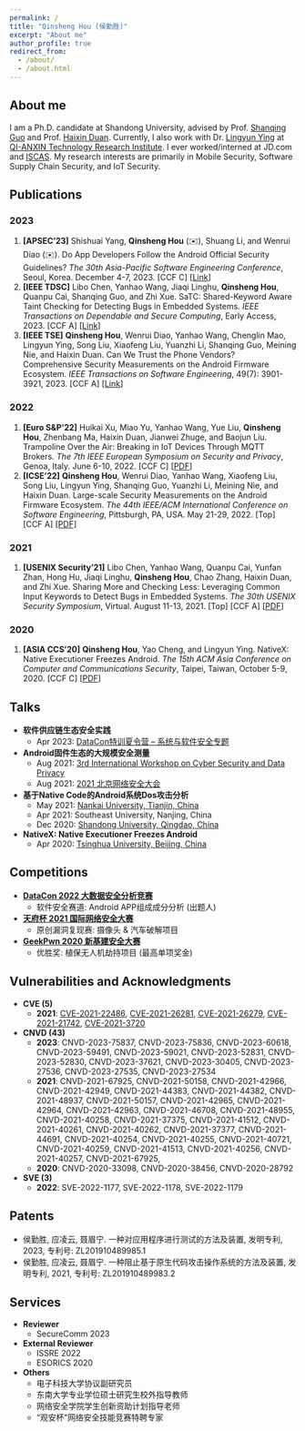 ```yaml
---
permalink: /
title: "Qinsheng Hou (侯勤胜)"
excerpt: "About me"
author_profile: true
redirect_from: 
  - /about/
  - /about.html
---
```


About me
------
I am a Ph.D. candidate at Shandong University, advised by Prof. [Shanqing Guo](https://sduiseclab.github.io/profile/guoshanqing.html) and Prof. [Haixin Duan](https://netsec.ccert.edu.cn/people/duanhx/). Currently, I also work with Dr. [Lingyun Ying](http://people.ucas.ac.cn/~yly) at [QI-ANXIN Technology Research Institute](https://research.qianxin.com/). I ever worked/interned at JD.com and [ISCAS](http://www.iscas.ac.cn/). My research interests are primarily in Mobile Security, Software Supply Chain Security, and IoT Security.

Publications
------

### 2023

1. **[APSEC’23]** Shishuai Yang, **Qinsheng Hou** (✉️), Shuang Li, and Wenrui Diao (✉️). Do App Developers Follow the Android Official Security Guidelines? *The 30th Asia-Pacific Software Engineering Conference*, Seoul, Korea. December 4-7, 2023. [CCF C] [[Link](https://conf.researchr.org/details/apsec-2023/apsec-2023-technical-track/42/Do-App-Developers-Follow-the-Android-Official-Data-Security-Guidelines-An-Empirical-)]
1. **[IEEE TDSC]** Libo Chen, Yanhao Wang, Jiaqi Linghu, **Qinsheng Hou**, Quanpu Cai, Shanqing Guo, and Zhi Xue. SaTC: Shared-Keyword Aware Taint Checking for Detecting Bugs in Embedded Systems. *IEEE Transactions on Dependable and Secure Computing*, Early Access, 2023. [CCF A] [[Link](https://ieeexplore.ieee.org/abstract/document/10226330)]
1. **[IEEE TSE]** **Qinsheng Hou**, Wenrui Diao, Yanhao Wang, Chenglin Mao, Lingyun Ying, Song Liu, Xiaofeng Liu, Yuanzhi Li, Shanqing Guo, Meining Nie, and Haixin Duan. Can We Trust the Phone Vendors? Comprehensive Security Measurements on the Android Firmware Ecosystem. *IEEE Transactions on Software Engineering*, 49(7): 3901-3921, 2023. [CCF A] [[Link](https://ieeexplore.ieee.org/document/10141678)]

### 2022

1. **[Euro S&P'22]** Huikai Xu, Miao Yu, Yanhao Wang, Yue Liu, **Qinsheng Hou**, Zhenbang Ma, Haixin Duan, Jianwei Zhuge, and Baojun Liu. Trampoline Over the Air: Breaking in IoT Devices Through MQTT Brokers. *The 7th IEEE European Symposium on Security and Privacy*, Genoa, Italy. June 6-10, 2022. [CCF C] [[PDF](https://github.com/ReAbout/Trampoline-Over-the-Air/blob/main/Trampoline%20Over%20the%20Air%20-%20Breaking%20in%20IoT%20Devices%20Through%20MQTT%20Brokers_validated.pdf)]
1. **[ICSE’22]** **Qinsheng Hou**, Wenrui Diao, Yanhao Wang, Xiaofeng Liu, Song Liu, Lingyun Ying, Shanqing Guo, Yuanzhi Li, Meining Nie, and Haixin Duan. Large-scale Security Measurements on the Android Firmware Ecosystem. *The 44th IEEE/ACM International Conference on Software Engineering*, Pittsburgh, PA, USA. May 21-29, 2022. [Top] [CCF A] [[PDF]](https://chicharitomu14.github.io/files/2022-ICSE.pdf)

### 2021

1. **[USENIX Security’21]** Libo Chen, Yanhao Wang, Quanpu Cai, Yunfan Zhan, Hong Hu, Jiaqi Linghu, **Qinsheng Hou**, Chao Zhang, Haixin Duan, and Zhi Xue. Sharing More and Checking Less: Leveraging Common Input Keywords to Detect Bugs in Embedded Systems. *The 30th USENIX Security Symposium*,  Virtual. August 11-13, 2021. [Top] [CCF A] [[PDF](https://www.usenix.org/system/files/sec21-chen-libo.pdf)]

### 2020

1. **[ASIA CCS’20]** **Qinsheng Hou**, Yao Cheng, and Lingyun Ying. NativeX: Native Executioner Freezes Android. *The 15th ACM Asia Conference on Computer and Communications Security*, Taipei, Taiwan, October 5-9, 2020. [CCF C] [[PDF](https://chicharitomu14.github.io/files/2020-NativeX.pdf)]

Talks
------
- **软件供应链生态安全实践**
  - Apr 2023: [DataCon特训夏令营 – 系统与软件安全专题](https://datacon.qianxin.com/video/video-list)
- **Android固件生态的大规模安全测量**
  - Aug 2021: [3rd International Workshop on Cyber Security and Data Privacy](https://mp.weixin.qq.com/s/DzGv_eOpLHVaVy1u4jZ1vw)
  - Aug 2021: [2021 北京网络安全大会](https://bcs.qianxin.com/speakers/show.php?itemid=225)
- **基于Native Code的Android系统Dos攻击分析**
  - May 2021: [Nankai University, Tianjin, China](https://cc.nankai.edu.cn/2021/0507/c13294a356791/page.htm)
  - Apr 2021: Southeast University, Nanjing, China
  - Dec 2020: [Shandong University, Qingdao, China](https://cst.qd.sdu.edu.cn/info/1038/1077.htm)
- **NativeX: Native Executioner Freezes Android**
  - Apr 2020: [Tsinghua University, Beijing, China](http://netsec.ccert.edu.cn/chs/seminars/2020-04-16-NativeX)

## Competitions

- [**DataCon 2022 大数据安全分析竞赛**](https://datacon.qianxin.com/datacon2022)
  - 软件安全赛道: Android APP组成成分分析 (出题人)
- [**天府杯 2021 国际网络安全大赛**](http://www.tianfucup.com/#canjia)
  - 原创漏洞复现赛: 摄像头 & 汽车破解项目
- [**GeekPwn 2020 新基建安全大赛**](https://hof.geekpwn.org/zh/index.html)
  - 优胜奖: 植保无人机劫持项目 (最高单项奖金)

Vulnerabilities and Acknowledgments
------
- **CVE (5)** 
  - **2021**: [CVE-2021-22486](https://consumer.huawei.com/en/support/bulletin/2021/7/), [CVE-2021-26281](https://www.vivo.com/en/support/security-advisory-detail?id=9), [CVE-2021-26279](https://www.vivo.com/en/support/security-advisory-detail?id=10), [CVE-2021-21742](https://support.zte.com.cn/support/news/LoopholeInfoDetail.aspx?newsId=1019084), [CVE-2021-3720](https://iknow.lenovo.com.cn/detail/dc_199217.html)
- **CNVD (43)** 
  - **2023**: CNVD-2023-75837, CNVD-2023-75836, CNVD-2023-60618, CNVD-2023-59491, CNVD-2023-59021, CNVD-2023-52831, CNVD-2023-52830, CNVD-2023-37621, CNVD-2023-30405, CNVD-2023-27536, CNVD-2023-27535, CNVD-2023-27534
  - **2021**: CNVD-2021-67925, CNVD-2021-50158, CNVD-2021-42966, CNVD-2021-42949, CNVD-2021-44383, CNVD-2021-44382, CNVD-2021-48937, CNVD-2021-50157, CNVD-2021-42965, CNVD-2021-42964, CNVD-2021-42963, CNVD-2021-46708, CNVD-2021-48955, CNVD-2021-40258, CNVD-2021-37375, CNVD-2021-41512, CNVD-2021-40261, CNVD-2021-40262, CNVD-2021-37377, CNVD-2021-44691, CNVD-2021-40254, CNVD-2021-40255, CNVD-2021-40721, CNVD-2021-40259, CNVD-2021-41513, CNVD-2021-40256, CNVD-2021-40257, CNVD-2021-67925, 
  - **2020**: CNVD-2020-33098, CNVD-2020-38456,  CNVD-2020-28792
- **SVE (3)**
  - **2022**: SVE-2022-1177, SVE-2022-1178, SVE-2022-1179

## Patents

- 侯勤胜, 应凌云, 聂眉宁. 一种对应用程序进行测试的方法及装置, 发明专利, 2023, 专利号: ZL201910489985.1
- 侯勤胜, 应凌云, 聂眉宁. 一种阻止基于原生代码攻击操作系统的方法及装置, 发明专利, 2021, 专利号: ZL201910489983.2

## Services

- **Reviewer**
  - SecureComm 2023
- **External Reviewer**
  - ISSRE 2022
  - ESORICS 2020
- **Others**
  - 电子科技大学协议副研究员
  - 东南大学专业学位硕士研究生校外指导教师
  - 网络安全学院学生创新资助计划指导老师
  - “观安杯”网络安全技能竞赛特聘专家


<!--

Getting started
------
1. Register a GitHub account if you don't have one and confirm your e-mail (required!)
1. Fork [this repository](https://github.com/academicpages/academicpages.github.io) by clicking the "fork" button in the top right. 
1. Go to the repository's settings (rightmost item in the tabs that start with "Code", should be below "Unwatch"). Rename the repository "[your GitHub username].github.io", which will also be your website's URL.
1. Set site-wide configuration and create content & metadata (see below -- also see [this set of diffs](http://archive.is/3TPas) showing what files were changed to set up [an example site](https://getorg-testacct.github.io) for a user with the username "getorg-testacct")
1. Upload any files (like PDFs, .zip files, etc.) to the files/ directory. They will appear at https://[your GitHub username].github.io/files/example.pdf.  
1. Check status by going to the repository settings, in the "GitHub pages" section

Site-wide configuration
------
The main configuration file for the site is in the base directory in [_config.yml](https://github.com/academicpages/academicpages.github.io/blob/master/_config.yml), which defines the content in the sidebars and other site-wide features. You will need to replace the default variables with ones about yourself and your site's github repository. The configuration file for the top menu is in [_data/navigation.yml](https://github.com/academicpages/academicpages.github.io/blob/master/_data/navigation.yml). For example, if you don't have a portfolio or blog posts, you can remove those items from that navigation.yml file to remove them from the header. 

Create content & metadata
------
For site content, there is one markdown file for each type of content, which are stored in directories like _publications, _talks, _posts, _teaching, or _pages. For example, each talk is a markdown file in the [_talks directory](https://github.com/academicpages/academicpages.github.io/tree/master/_talks). At the top of each markdown file is structured data in YAML about the talk, which the theme will parse to do lots of cool stuff. The same structured data about a talk is used to generate the list of talks on the [Talks page](https://academicpages.github.io/talks), each [individual page](https://academicpages.github.io/talks/2012-03-01-talk-1) for specific talks, the talks section for the [CV page](https://academicpages.github.io/cv), and the [map of places you've given a talk](https://academicpages.github.io/talkmap.html) (if you run this [python file](https://github.com/academicpages/academicpages.github.io/blob/master/talkmap.py) or [Jupyter notebook](https://github.com/academicpages/academicpages.github.io/blob/master/talkmap.ipynb), which creates the HTML for the map based on the contents of the _talks directory).

**Markdown generator**

I have also created [a set of Jupyter notebooks](https://github.com/academicpages/academicpages.github.io/tree/master/markdown_generator
) that converts a CSV containing structured data about talks or presentations into individual markdown files that will be properly formatted for the academicpages template. The sample CSVs in that directory are the ones I used to create my own personal website at stuartgeiger.com. My usual workflow is that I keep a spreadsheet of my publications and talks, then run the code in these notebooks to generate the markdown files, then commit and push them to the GitHub repository.

How to edit your site's GitHub repository
------
Many people use a git client to create files on their local computer and then push them to GitHub's servers. If you are not familiar with git, you can directly edit these configuration and markdown files directly in the github.com interface. Navigate to a file (like [this one](https://github.com/academicpages/academicpages.github.io/blob/master/_talks/2012-03-01-talk-1.md) and click the pencil icon in the top right of the content preview (to the right of the "Raw | Blame | History" buttons). You can delete a file by clicking the trashcan icon to the right of the pencil icon. You can also create new files or upload files by navigating to a directory and clicking the "Create new file" or "Upload files" buttons. 

Example: editing a markdown file for a talk
![Editing a markdown file for a talk](/images/editing-talk.png)

For more info
------
More info about configuring academicpages can be found in [the guide](https://academicpages.github.io/markdown/). The [guides for the Minimal Mistakes theme](https://mmistakes.github.io/minimal-mistakes/docs/configuration/) (which this theme was forked from) might also be helpful.
-->
